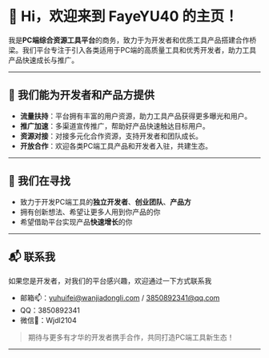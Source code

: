 # 👋 Hi，欢迎来到 FayeYU40 的主页！

我是**PC端综合资源工具平台**的商务，致力于为开发者和优质工具产品搭建合作桥梁。我们平台专注于引入各类适用于PC端的高质量工具和优秀开发者，助力工具产品快速成长与推广。

---

## 🌟 我们能为开发者和产品方提供

- **流量扶持**：平台拥有丰富的用户资源，助力工具产品获得更多曝光和用户。
- **推广加速**：多渠道宣传推广，帮助好产品快速触达目标用户。
- **资源对接**：对接多元化合作资源，支持开发者和团队成长。
- **开放合作**：欢迎各类PC端工具产品和开发者入驻，共建生态。

---

## 🤝 我们在寻找

- 致力于开发PC端工具的**独立开发者**、**创业团队**、**产品方**  
- 拥有创新想法、希望让更多人用到你产品的你  
- 希望借助平台实现产品**快速增长**的你

---

## 📬 联系我

如果您是开发者，对我们的平台感兴趣，欢迎通过一下方式联系我
- 邮箱📫：yuhuifei@wanjiadongli.com / 3850892341@qq.com 
- QQ：3850892341
- 微信📧：Wjdl2104



> 期待与更多有才华的开发者携手合作，共同打造PC端工具新生态！

---

<!--

<!---
FayeYU40/FayeYU40 is a ✨ special ✨ repository because its `README.md` (this file) appears on your GitHub profile.
You can click the Preview link to take a look at your changes.
--->
